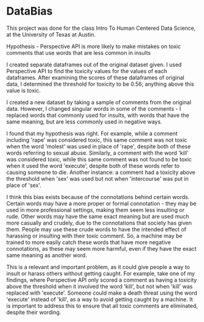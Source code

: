 # DataBias
This project was done for the class Intro To Human Centered Data Science, at the University of Texas at Austin.

Hypothesis - Perspective API is more likely to make mistakes on toxic comments that use words that are less common in insults

I created separate dataframes out of the original dataset given. I used Perspective API to find the toxicity values for the values of each dataframes. After examining the scores of these dataframes of original data, I determined the threshold for toxicity to be 0.56; anything above this value is toxic.

I created a new dataset by taking a sample of comments from the original data. However, I changed singular words in some of the comments - I replaced words that commonly used for insults, with words that have the same meaning, but are less commonly used in negative ways.

I found that my hypothesis was right. For example, while a comment including 'rape' was considered toxic, this same comment was not toxic when the word 'molest' was used in place of 'rape', despite both of these words referring to sexual abuse. Similarly, a comment with the word 'kill' was considered toxic, while this same comment was not found to be toxic when it used the word 'execute', despite both of these words refer to causing someone to die. Another instance: a comment had a toxicity above the threshold when 'sex' was used but not when 'intercourse' was put in place of 'sex'.

I think this bias exists because of the connotations behind certain words. Certain words may have a more proper or formal connotation - they may be used in more professional settings, making them seem less insulting or rude. Other words may have the same exact meaning but are used much more casually and crudely, due to the connotations that society has given them. People may use these crude words to have the intended effect of harassing or insulting with their toxic comment. So, a machine may be trained to more easily catch these words that have more negative connotations, as these may seem more harmful, even if they have the exact same meaning as another word.

This is a relevant and important problem, as it could give people a way to insult or harass others without getting caught. For example, take one of my findings, where Perspective API only scored a comment as having a toxicity above the threshold when it involved the word 'kill', but not when 'kill' was replaced with 'execute'. Someone could make a death threat using the word 'execute' instead of 'kill', as a way to avoid getting caught by a machine. It is important to address this to ensure that all toxic comments are eliminated, despite their wording.
